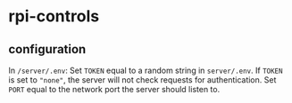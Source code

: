 # rpi-controls

## configuration
In `/server/.env`: Set `TOKEN` equal to a random string in `server/.env`. If `TOKEN` is set to `"none"`, the server will not check requests for authentication. Set `PORT` equal to the network port the server should listen to.